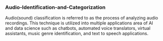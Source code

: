 ### Audio-Identification-and-Categorization
Audio(sound) classification is referred to as the process of analyzing audio recordings. This technique is utilized into multiple applications area of AI and data science such as chatbots, automated voice translators, virtual assistants, music genre identification, and text to speech applications.
